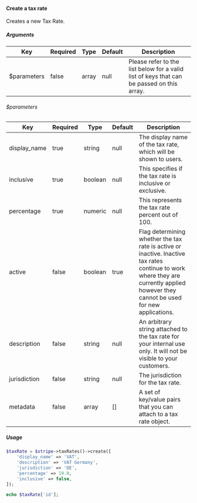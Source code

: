 #### Create a tax rate

Creates a new Tax Rate.

##### Arguments

<table>
    <thead>
        <th>Key</th>
        <th>Required</th>
        <th>Type</th>
        <th>Default</th>
        <th>Description</th>
    </thead>
    <tbody>
        <tr>
            <td>$parameters</td>
            <td>false</td>
            <td>array</td>
            <td>null</td>
            <td>Please refer to the list below for a valid list of keys that can be passed on this array.</td>
        </tr>
    </tbody>
</table>

###### $parameters

<table>
    <thead>
        <th>Key</th>
        <th>Required</th>
        <th>Type</th>
        <th>Default</th>
        <th>Description</th>
    </thead>
    <tbody>
        <tr>
            <td>display_name</td>
            <td>true</td>
            <td>string</td>
            <td>null</td>
            <td>The display name of the tax rate, which will be shown to users.</td>
        </tr>
        <tr>
            <td>inclusive</td>
            <td>true</td>
            <td>boolean</td>
            <td>null</td>
            <td>This specifies if the tax rate is inclusive or exclusive.</td>
        </tr>
        <tr>
            <td>percentage</td>
            <td>true</td>
            <td>numeric</td>
            <td>null</td>
            <td>This represents the tax rate percent out of 100.</td>
        </tr>
        <tr>
            <td>active</td>
            <td>false</td>
            <td>boolean</td>
            <td>true</td>
            <td>Flag determining whether the tax rate is active or inactive. Inactive tax rates continue to work where they are currently applied however they cannot be used for new applications.</td>
        </tr>
        <tr>
            <td>description</td>
            <td>false</td>
            <td>string</td>
            <td>null</td>
            <td>An arbitrary string attached to the tax rate for your internal use only. It will not be visible to your customers.</td>
        </tr>
        <tr>
            <td>jurisdiction</td>
            <td>false</td>
            <td>string</td>
            <td>null</td>
            <td>The jurisdiction for the tax rate.</td>
        </tr>
        <tr>
            <td>metadata</td>
            <td>false</td>
            <td>array</td>
            <td>[]</td>
            <td>A set of key/value pairs that you can attach to a tax rate object.</td>
        </tr>
    </tbody>
</table>

##### Usage

```php
$taxRate = $stripe->taxRates()->create([
    'display_name' => 'VAT',
    'description' => 'VAT Germany',
    'jurisdiction' => 'DE',
    'percentage' => 19.0,
    'inclusive' => false,
]);

echo $taxRate['id'];
```

